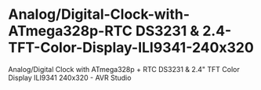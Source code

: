 # Analog/Digital-Clock-with-ATmega328p-RTC DS3231 & 2.4-TFT-Color-Display-ILI9341-240x320
Analog/Digital Clock with ATmega328p + RTC DS3231 & 2.4" TFT Color Display ILI9341 240x320 - AVR Studio
